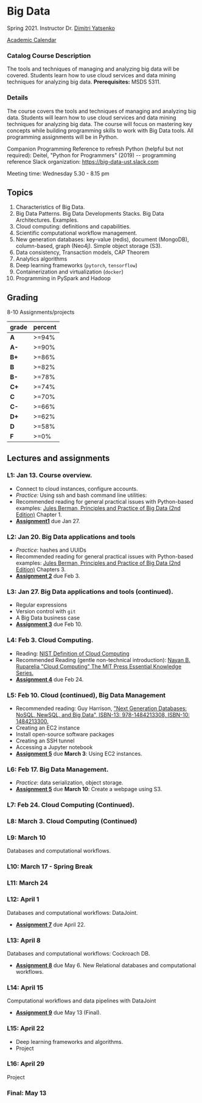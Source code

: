 # Big Data

Spring 2021.  Instructor Dr. [Dimitri Yatsenko](https://github.com/dimitri-yatsenko)

[Academic Calendar](https://www.stthom.edu/Public/getFile.asp?File_Content_ID=120137)

### Catalog Course Description
The tools and techniques of managing and analyzing big data will be covered. Students learn how to use cloud services and data mining techniques for analyzing big data. **Prerequisites:** MSDS 5311.

### Details 
The course covers the tools and techniques of managing and analyzing big data.  Students will learn how to use cloud services and data mining techniques for analyzing big data.  The course will focus on mastering key concepts while building programming skills to work with Big Data tools.  All programming assignments will be in Python.

Companion Programming Reference to refresh Python (helpful but not required):  Deitel, "Python for Programmers" (2019) -- programming reference 
Slack organization: https://big-data-ust.slack.com

Meeting time: Wednesday 5.30 - 8.15 pm

## Topics 
1. Characteristics of Big Data.
2. Big Data Patterns. Big Data Developments Stacks. Big Data Architectures. Examples.
3. Cloud computing: definitions and capabilities. 
4. Scientific computational workflow management. 
6. New generation databases: key-value (redis), document (MongoDB), column-based, graph (Neo4j). Simple object storage (S3).
7. Data consistency, Transaction models, CAP Theorem
8. Analytics algorithms
9. Deep learning frameworks (`pytorch`, `tensorflow`)
9. Containerization and virtualization (`docker`)
9. Programming in PySpark and Hadoop

## Grading 
8-10 Assignments/projects 

|grade| percent |
|---|---|
|**A** |>=94%|
|**A-**|>=90%|
|**B+**|>=86%|
|**B**|>=82%|
|**B-**|>=78%|
|**C+**|>=74%|
|**C**|>=70%|
|**C-**|>=66%|
|**D+**|>=62%|
|**D**|>=58%|
|**F**|>=0%|


## Lectures and assignments 
### L1: Jan 13. Course overview. 
* Connect to cloud instances, configure accounts. 
* *Practice:* Using ssh and bash command line utilities: 
* Recommended reading for general practical issues with Python-based examples: [Jules Berman, Principles and Practice of Big Data (2nd Edition)](https://learning.oreilly.com/library/view/principles-and-practice/9780128156100) Chapter 1.  
* [**Assignment1**](Assign01.md) due Jan 27.

### L2: Jan 20. Big Data applications and tools  
* *Practice*: hashes and UUIDs 
* Recommended reading for general practical issues with Python-based examples: [Jules Berman, Principles and Practice of Big Data (2nd Edition)](https://learning.oreilly.com/library/view/principles-and-practice/9780128156100) Chapters 3.  
* [**Assignment 2**](Assign02.md) due Feb 3.

### L3: Jan 27. Big Data applications and tools (continued). 
* Regular expressions 
* Version control with `git` 
* A Big Data business case 
* [**Assignment 3**](Assign03.md) due Feb 10.

### L4: Feb 3. Cloud Computing.  
* Reading: [NIST Definition of Cloud Computing](https://nvlpubs.nist.gov/nistpubs/Legacy/SP/nistspecialpublication800-145.pdf) 
* Recommended Reading (gentle non-technical introduction): [Nayan B. Ruparelia "Cloud Computing" The MIT Press Essential Knowledge Series.](https://www.amazon.com/Cloud-Computing-Press-Essential-Knowledge/dp/0262529092/) 
* [**Assignment 4**](Assign04.md) due Feb 24.

### L5: Feb 10. Cloud (continued), Big Data Management 
* Recommended reading: Guy Harrison, ["Next Generation Databases: NoSQL, NewSQL, and Big Data", ISBN-13: 978-1484213308, ISBN-10: 1484213300.](https://www.amazon.com/Next-Generation-Databases-NoSQLand-Data/dp/1484213300) 
* Creating an EC2 instance 
* Install open-source software packages 
* Creating an SSH tunnel 
* Accessing a Jupyter notebook
* [**Assignment 5**](Assign05.md) due **March 3**: Using EC2 instances.

### L6: Feb 17. Big Data Management. 
* *Practice*: data serialization, object storage.
* [**Assignment 5**](Assign06.md) due **March 10**: Create a webpage using S3.

### L7: Feb 24. Cloud Computing (Continued). 

### L8: March 3. Cloud Computing (Continued)

### L9: March 10
Databases and computational workflows.

### L10: March 17 - **Spring Break**

### L11: March 24

### L12: April 1
Databases and computational workflows: DataJoint.
* [**Assignment 7**](Assign07.md) due April 22.

### L13: April 8
Databases and computational workflows: Cockroach DB.
* [**Assignment 8**](Assign08.md) due May 6. 
New Relational databases and computational workflows.

### L14: April 15
Computational workflows and data pipelines with DataJoint
* [**Assignment 9**](Assign09.md) due May 13 (Final). 

### L15: April 22 
* Deep learning frameworks and algorithms.
* Project 

### L16: April 29
Project

### Final: May 13
